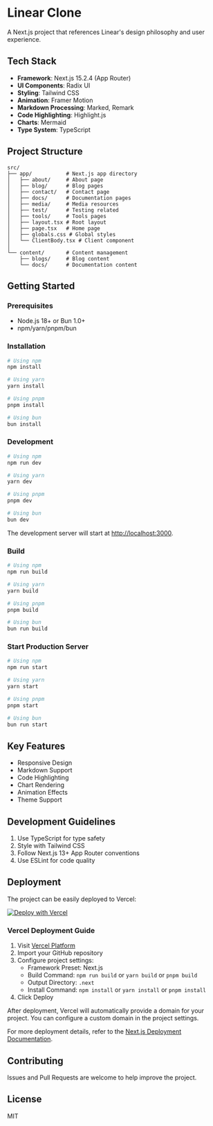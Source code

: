 # Linear Clone

A Next.js project that references Linear's design philosophy and user experience.

## Tech Stack

- **Framework**: Next.js 15.2.4 (App Router)
- **UI Components**: Radix UI
- **Styling**: Tailwind CSS
- **Animation**: Framer Motion
- **Markdown Processing**: Marked, Remark
- **Code Highlighting**: Highlight.js
- **Charts**: Mermaid
- **Type System**: TypeScript

## Project Structure

```
src/
├── app/           # Next.js app directory
│   ├── about/     # About page
│   ├── blog/      # Blog pages
│   ├── contact/   # Contact page
│   ├── docs/      # Documentation pages
│   ├── media/     # Media resources
│   ├── test/      # Testing related
│   ├── tools/     # Tools pages
│   ├── layout.tsx # Root layout
│   ├── page.tsx   # Home page
│   ├── globals.css # Global styles
│   └── ClientBody.tsx # Client component
│
└── content/       # Content management
    ├── blogs/     # Blog content
    └── docs/      # Documentation content
```

## Getting Started

### Prerequisites

- Node.js 18+ or Bun 1.0+
- npm/yarn/pnpm/bun

### Installation

```bash
# Using npm
npm install

# Using yarn
yarn install

# Using pnpm
pnpm install

# Using bun
bun install
```

### Development

```bash
# Using npm
npm run dev

# Using yarn
yarn dev

# Using pnpm
pnpm dev

# Using bun
bun dev
```

The development server will start at [http://localhost:3000](http://localhost:3000).

### Build

```bash
# Using npm
npm run build

# Using yarn
yarn build

# Using pnpm
pnpm build

# Using bun
bun run build
```

### Start Production Server

```bash
# Using npm
npm run start

# Using yarn
yarn start

# Using pnpm
pnpm start

# Using bun
bun run start
```

## Key Features

- Responsive Design
- Markdown Support
- Code Highlighting
- Chart Rendering
- Animation Effects
- Theme Support

## Development Guidelines

1. Use TypeScript for type safety
2. Style with Tailwind CSS
3. Follow Next.js 13+ App Router conventions
4. Use ESLint for code quality

## Deployment

The project can be easily deployed to Vercel:

[![Deploy with Vercel](https://vercel.com/button)](https://vercel.com/new/clone?repository-url=https://github.com/your-username/linear-clone)

### Vercel Deployment Guide

1. Visit [Vercel Platform](https://vercel.com/new?utm_medium=default-template&filter=next.js&utm_source=create-next-app&utm_campaign=create-next-app-readme)
2. Import your GitHub repository
3. Configure project settings:
   - Framework Preset: Next.js
   - Build Command: `npm run build` or `yarn build` or `pnpm build`
   - Output Directory: `.next`
   - Install Command: `npm install` or `yarn install` or `pnpm install`
4. Click Deploy

After deployment, Vercel will automatically provide a domain for your project. You can configure a custom domain in the project settings.

For more deployment details, refer to the [Next.js Deployment Documentation](https://nextjs.org/docs/app/building-your-application/deploying).

## Contributing

Issues and Pull Requests are welcome to help improve the project.

## License

MIT
